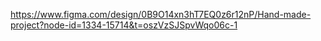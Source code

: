 https://www.figma.com/design/0B9O14xn3hT7EQ0z6r12nP/Hand-made-project?node-id=1334-15714&t=oszVzSJSpvWqo06c-1
